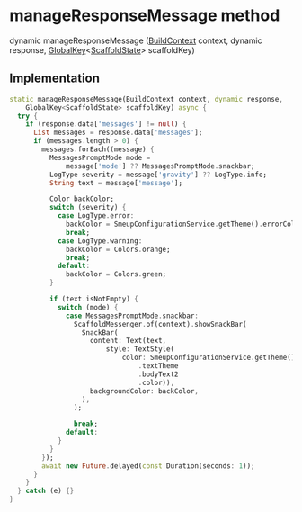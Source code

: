 


# manageResponseMessage method








dynamic manageResponseMessage
([BuildContext](https://api.flutter.dev/flutter/widgets/BuildContext-class.html) context, dynamic response, [GlobalKey](https://api.flutter.dev/flutter/widgets/GlobalKey-class.html)&lt;[ScaffoldState](https://api.flutter.dev/flutter/material/ScaffoldState-class.html)> scaffoldKey)








## Implementation

```dart
static manageResponseMessage(BuildContext context, dynamic response,
    GlobalKey<ScaffoldState> scaffoldKey) async {
  try {
    if (response.data['messages'] != null) {
      List messages = response.data['messages'];
      if (messages.length > 0) {
        messages.forEach((message) {
          MessagesPromptMode mode =
              message['mode'] ?? MessagesPromptMode.snackbar;
          LogType severity = message['gravity'] ?? LogType.info;
          String text = message['message'];

          Color backColor;
          switch (severity) {
            case LogType.error:
              backColor = SmeupConfigurationService.getTheme().errorColor;
              break;
            case LogType.warning:
              backColor = Colors.orange;
              break;
            default:
              backColor = Colors.green;
          }

          if (text.isNotEmpty) {
            switch (mode) {
              case MessagesPromptMode.snackbar:
                ScaffoldMessenger.of(context).showSnackBar(
                  SnackBar(
                    content: Text(text,
                        style: TextStyle(
                            color: SmeupConfigurationService.getTheme()
                                .textTheme
                                .bodyText2
                                .color)),
                    backgroundColor: backColor,
                  ),
                );

                break;
              default:
            }
          }
        });
        await new Future.delayed(const Duration(seconds: 1));
      }
    }
  } catch (e) {}
}
```







